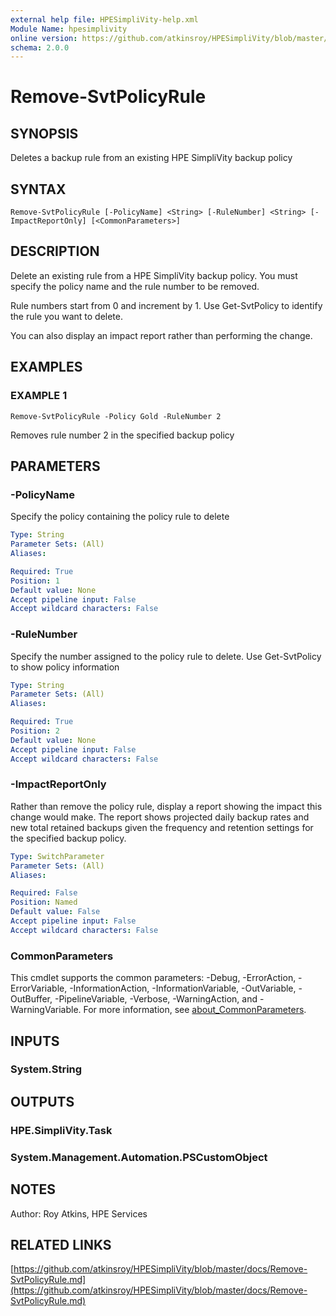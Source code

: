 ```yaml
---
external help file: HPESimpliVity-help.xml
Module Name: hpesimplivity
online version: https://github.com/atkinsroy/HPESimpliVity/blob/master/docs/Remove-SvtPolicyRule.md
schema: 2.0.0
---
```


# Remove-SvtPolicyRule

## SYNOPSIS
Deletes a backup rule from an existing HPE SimpliVity backup policy

## SYNTAX

```
Remove-SvtPolicyRule [-PolicyName] <String> [-RuleNumber] <String> [-ImpactReportOnly] [<CommonParameters>]
```

## DESCRIPTION
Delete an existing rule from a HPE SimpliVity backup policy.
You must specify the policy name and
the rule number to be removed.

Rule numbers start from 0 and increment by 1.
Use Get-SvtPolicy to identify the rule you want to delete.

You can also display an impact report rather than performing the change.

## EXAMPLES

### EXAMPLE 1
```
Remove-SvtPolicyRule -Policy Gold -RuleNumber 2
```

Removes rule number 2 in the specified backup policy

## PARAMETERS

### -PolicyName
Specify the policy containing the policy rule to delete

```yaml
Type: String
Parameter Sets: (All)
Aliases:

Required: True
Position: 1
Default value: None
Accept pipeline input: False
Accept wildcard characters: False
```

### -RuleNumber
Specify the number assigned to the policy rule to delete.
Use Get-SvtPolicy to show policy information

```yaml
Type: String
Parameter Sets: (All)
Aliases:

Required: True
Position: 2
Default value: None
Accept pipeline input: False
Accept wildcard characters: False
```

### -ImpactReportOnly
Rather than remove the policy rule, display a report showing the impact this change would make.
The report
shows projected daily backup rates and new total retained backups given the frequency and retention settings
for the specified backup policy.

```yaml
Type: SwitchParameter
Parameter Sets: (All)
Aliases:

Required: False
Position: Named
Default value: False
Accept pipeline input: False
Accept wildcard characters: False
```

### CommonParameters
This cmdlet supports the common parameters: -Debug, -ErrorAction, -ErrorVariable, -InformationAction, -InformationVariable, -OutVariable, -OutBuffer, -PipelineVariable, -Verbose, -WarningAction, and -WarningVariable. For more information, see [about_CommonParameters](http://go.microsoft.com/fwlink/?LinkID=113216).

## INPUTS

### System.String
## OUTPUTS

### HPE.SimpliVity.Task
### System.Management.Automation.PSCustomObject
## NOTES
Author: Roy Atkins, HPE Services

## RELATED LINKS

[https://github.com/atkinsroy/HPESimpliVity/blob/master/docs/Remove-SvtPolicyRule.md](https://github.com/atkinsroy/HPESimpliVity/blob/master/docs/Remove-SvtPolicyRule.md)

